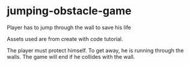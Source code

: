 # jumping-obstacle-game
Player has to jump through the wall to save his life



Assets used are from create with code tutorial.

The player must protect himself. To get away, he is running through the walls. The game will end if he collides with the wall.
